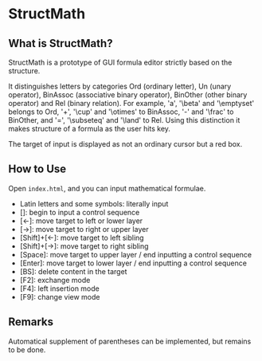 # StructMath

## What is StructMath?

StructMath is a prototype of GUI formula editor strictly based on the structure.

It distinguishes letters by categories
Ord (ordinary letter),
Un (unary operator),
BinAssoc (associative binary operator),
BinOther (other binary operator) and
Rel (binary relation).
For example, 'a', '\beta' and '\emptyset' belongs to Ord,
'+', '\cup' and '\otimes' to BinAssoc,
'-' and '\frac' to BinOther,
and '=', '\subseteq' and '\land' to Rel.
Using this distinction it makes structure of a formula as the user hits key.

The target of input is displayed as not an ordinary cursor but a red box.


## How to Use

Open `index.html`, and you can input mathematical formulae.

* Latin letters and some symbols: literally input
* [\]: begin to input a control sequence
* [←]: move target to left or lower layer
* [→]: move target to right or upper layer
* [Shift]+[←]: move target to left sibling
* [Shift]+[→]: move target to right sibling
* [Space]: move target to upper layer / end inputting a control sequence
* [Enter]: move target to lower layer / end inputting a control sequence
* [BS]: delete content in the target
* [F2]: exchange mode
* [F4]: left insertion mode
* [F9]: change view mode

## Remarks

Automatical supplement of parentheses can be implemented, but remains to be done.